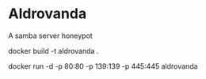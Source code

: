 # Aldrovanda
A samba server honeypot


docker build -t aldrovanda .

docker run -d -p 80:80 -p 139:139 -p 445:445 aldrovanda
